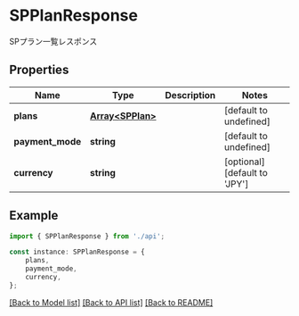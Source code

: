 # SPPlanResponse

SPプラン一覧レスポンス

## Properties

Name | Type | Description | Notes
------------ | ------------- | ------------- | -------------
**plans** | [**Array&lt;SPPlan&gt;**](SPPlan.md) |  | [default to undefined]
**payment_mode** | **string** |  | [default to undefined]
**currency** | **string** |  | [optional] [default to 'JPY']

## Example

```typescript
import { SPPlanResponse } from './api';

const instance: SPPlanResponse = {
    plans,
    payment_mode,
    currency,
};
```

[[Back to Model list]](../README.md#documentation-for-models) [[Back to API list]](../README.md#documentation-for-api-endpoints) [[Back to README]](../README.md)

